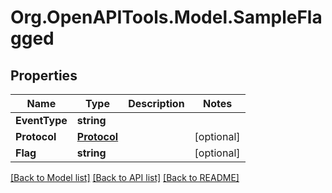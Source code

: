 
# Org.OpenAPITools.Model.SampleFlagged

## Properties

Name | Type | Description | Notes
------------ | ------------- | ------------- | -------------
**EventType** | **string** |  | 
**Protocol** | [**Protocol**](Protocol.md) |  | [optional] 
**Flag** | **string** |  | [optional] 

[[Back to Model list]](../README.md#documentation-for-models)
[[Back to API list]](../README.md#documentation-for-api-endpoints)
[[Back to README]](../README.md)

